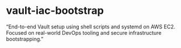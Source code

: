# vault-iac-bootstrap
“End-to-end Vault setup using shell scripts and systemd on AWS EC2. Focused on real-world DevOps tooling and secure infrastructure bootstrapping.”
